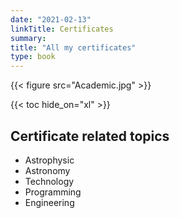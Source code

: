 ```yaml
---
date: "2021-02-13"
linkTitle: Certificates
summary: 
title: "All my certificates"
type: book
---
```


{{< figure src="Academic.jpg" >}}

{{< toc hide_on="xl" >}}

## Certificate related topics 

- Astrophysic
- Astronomy
- Technology
- Programming
- Engineering
